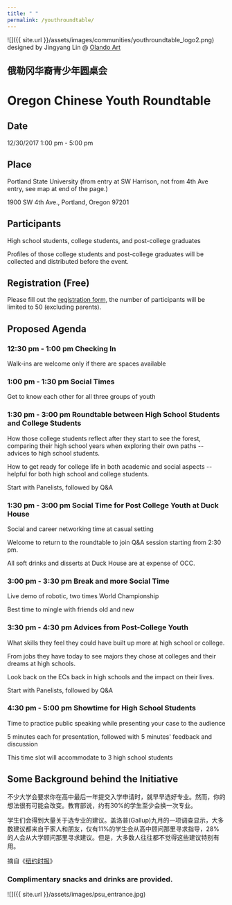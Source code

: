 ```yaml
---
title: " "
permalink: /youthroundtable/
---
```


![]({{ site.url }}/assets/images/communities/youthroundtable_logo2.png)
designed by Jingyang Lin @ [Olando Art](https://olandosite.wordpress.com/)

## 俄勒冈华裔青少年圆桌会
# Oregon Chinese Youth Roundtable

## Date
12/30/2017 1:00 pm - 5:00 pm

## Place
Portland State University (from entry at SW Harrison, not from 4th Ave entry, see map at end of the page.)

1900 SW 4th Ave., Portland, Oregon 97201

## Participants

High school students, college students, and post-college graduates

Profiles of those college students and post-college graduates will be collected and distributed before the event.

## Registration (Free)

Please fill out the [registration form](https://docs.google.com/forms/d/e/1FAIpQLSeLCvVNhV0cRmBGmgdAvf7RuX93AM6QbxzbTDnWi7jHGtZcJw/viewform?c=0&w=1), the number of participants will be limited to 50 (excluding parents).

## Proposed Agenda

### 12:30 pm - 1:00 pm Checking In

Walk-ins are welcome only if there are spaces available

### 1:00 pm - 1:30 pm Social Times

Get to know each other for all three groups of youth

### 1:30 pm - 3:00 pm Roundtable between High School Students and College Students

How those college students reflect after they start to see the forest, comparing their high school years when exploring their own paths -- advices to high school students.

How to get ready for college life in both academic and social aspects -- helpful for both high school and college students.

Start with Panelists, followed by Q&A

### 1:30 pm - 3:00 pm Social Time for Post College Youth at Duck House

Social and career networking time at casual setting

Welcome to return to the roundtable to join Q&A session starting from 2:30 pm.

All soft drinks and disserts at Duck House are at expense of OCC.

### 3:00 pm - 3:30 pm Break and more Social Time

Live demo of robotic, two times World Championship

Best time to mingle with friends old and new

### 3:30 pm - 4:30 pm Advices from Post-College Youth

What skills they feel they could have built up more at high school or college.

From jobs they have today to see majors they chose at colleges and their dreams at high schools.

Look back on the ECs back in high schools and the impact on their lives.

Start with Panelists, followed by Q&A

### 4:30 pm - 5:00 pm Showtime for High School Students

Time to practice public speaking while presenting your case to the audience

5 minutes each for presentation, followed with 5 minutes' feedback and discussion

This time slot will accommodate to 3 high school students

## Some Background behind the Initiative

不少大学会要求你在高中最后一年提交入学申请时，就早早选好专业。然而，你的想法很有可能会改变。教育部说，约有30%的学生至少会换一次专业。

学生们会得到大量关于选专业的建议。盖洛普(Gallup)九月的一项调查显示，大多数建议都来自于家人和朋友，仅有11%的学生会从高中顾问那里寻求指导，28%的人会从大学顾问那里寻求建议。但是，大多数人往往都不觉得这些建议特别有用。

摘自《[纽约时报](https://www.nytimes.com/2017/11/03/education/edlife/choosing-a-college-major.html)》

### Complimentary snacks and drinks are provided.


![]({{ site.url }}/assets/images/psu_entrance.jpg)
